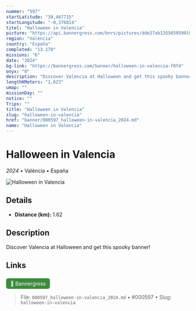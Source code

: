 ```yaml
---
nummer: "597"
startLatitude: "39,467715"
startLongitude: "-0,376814"
titel: "Halloween in Valencia"
picture: "https://api.bannergress.com/bnrs/pictures/dde27ab1355659599191184a174d41f8"
region: "València"
country: "España"
completed: "13.170"
missions: "6"
date: "2024"
bg-link: "https://bannergress.com/banner/halloween-in-valencia-f0f4"
onyx: "0"
description: "Discover Valencia at Halloween and get this spooky banner!"
lengthKMeters: "1,623"
umap: ""
missionDay: ""
notice: ""
Trips: ""
title: "Halloween in Valencia"
slug: "halloween-in-valencia"
href: "banner/000597_halloween-in-valencia_2024.md"
name: "Halloween in Valencia"
---
```

# Halloween in Valencia

*2024* • València • España

![Halloween in Valencia](https://api.bannergress.com/bnrs/pictures/dde27ab1355659599191184a174d41f8)



## Details
- **Distance (km):** 1.62






## Description
Discover Valencia at Halloween and get this spooky banner!



## Links
<a href="https://bannergress.com/banner/halloween-in-valencia-f0f4" style="display:inline-block;margin:6px 8px 0 0;padding:6px 12px;background:#3c8b3c;color:#fff;text-decoration:none;border-radius:6px;">🔗 Bannergress</a>




> File: `000597_halloween-in-valencia_2024.md` • #000597 • Slug: `halloween-in-valencia`

